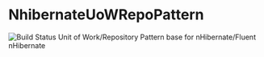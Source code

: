 # NhibernateUoWRepoPattern
![Build Status](<img src="https://teamcity.gscottsingleton.com/app/rest/builds/buildType:(id:NhibernateUOWRepository_Main)/statusIcon.png"/>)
Unit of Work/Repository Pattern base for nHibernate/Fluent nHibernate
